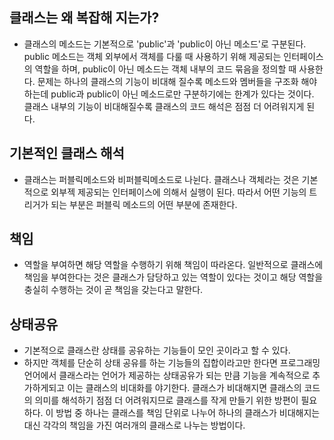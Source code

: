 ## 클래스는 왜 복잡해 지는가?
- 클래스의 메소드는 기본적으로 'public'과 'public이 아닌 메소드'로 구분된다. public 메소드는 객체 외부에서 객체를 다룰 때 사용하기 위해 제공되는 인터페이스의 역할을 하며, public이 아닌 메소드는 객체 내부의 코드 묶음을 정의할 때 사용한다. 문제는 하나의 클래스의 기능이 비대해 질수록 메소드와 멤버들을 구조화 해야 하는데 public과 public이 아닌 메소드로만 구분하기에는 한계가 있다는 것이다. 클래스 내부의 기능이 비대해질수록 클래스의 코드 해석은 점점 더 어려워지게 된다.

## 기본적인 클래스 해석
- 클래스는 퍼블릭메소드와 비퍼블릭메소드로 나뉜다. 클래스나 객체라는 것은 기본적으로 외부젝 제공되는 인터페이스에 의해서 실행이 된다. 따라서 어떤 기능의 트리거가 되는 부분은 퍼블릭 메소드의 어떤 부분에 존재한다.

## 책임
- 역할을 부여하면 해당 역할을 수행하기 위해 책임이 따라온다. 일반적으로 클래스에 책임을 부여한다는 것은 클래스가 담당하고 있는 역할이 있다는 것이고 해당 역할을 충실히 수행하는 것이 곧 책임을 갖는다고 말한다.

## 상태공유
- 기본적으로 클래스란 상태를 공유하는 기능들이 모인 곳이라고 할 수 있다.
- 하지만 객체를 단순히 상태 공유를 하는 기능들의 집합이라고만 한다면 프로그래밍 언어에서 클래스라는 언어가 제공하는 상태공유가 되는 만큼 기능을 계속적으로 추가하게되고 이는 클래스의 비대화를 야기한다. 클래스가 비대해지면 클래스의 코드의 의미를 해석하기 점점 더 어려워지므로 클래스를 작게 만들기 위한 방편이 필요하다. 이 방법 중 하나는 클래스를 책임 단위로 나누어 하나의 클래스가 비대해지는 대신 각각의 책임을 가진 여러개의 클래스로 나누는 방법이다.
